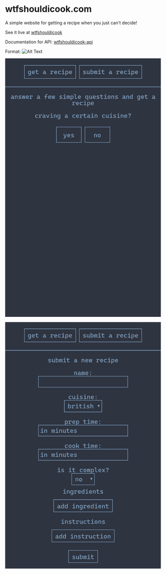 # wtfshouldicook.com
A simple website for getting a recipe when you just can't decide!

See it live at [wtfshouldicook](https://wtfshouldicook.com)

Documentation for API: [wtfshouldicook-api](https://github.com/reifnotreef/wtfshouldicook-api)

Format: ![Alt Text](url)

![front page](Screenshot_20191130-140411~2.png)

![submit page](Screenshot_20191130-140419~2.png)
